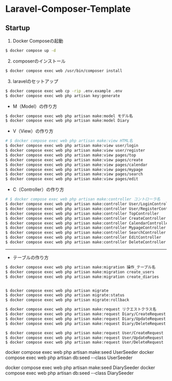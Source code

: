 # Laravel-Composer-Template

## Startup
1. Docker Composeの起動
~~~sh
$ docker compose up -d
~~~

2. composerのインストール
~~~sh
$ docker compose exec web /usr/bin/composer install
~~~

3. laravelのセットアップ
~~~sh
$ docker compose exec web cp -rip .env.example .env
$ docker compose exec web php artisan key:generate
~~~

* M（Model）の作り方
~~~sh
$ docker compose exec web php artisan make:model モデル名
$ docker compose exec web php artisan make:model Diary
~~~

* V（View）の作り方
~~~sh
# $ docker compose exec web php artisan make:view HTML名
$ docker compose exec web php artisan make:view user/login
$ docker compose exec web php artisan make:view user/register
$ docker compose exec web php artisan make:view pages/top
$ docker compose exec web php artisan make:view pages/create
$ docker compose exec web php artisan make:view pages/calendar
$ docker compose exec web php artisan make:view pages/mypage
$ docker compose exec web php artisan make:view pages/search
$ docker compose exec web php artisan make:view pages/edit

~~~

* C（Controller）の作り方
~~~sh
# $ docker compose exec web php artisan make:controller コントローラ名
$ docker compose exec web php artisan make:controller User/LoginController      #ログイン
$ docker compose exec web php artisan make:controller User/RegisterController   #新規登録
$ docker compose exec web php artisan make:controller TopController             #トップ
$ docker compose exec web php artisan make:controller CreateController          #夢日記の追加
$ docker compose exec web php artisan make:controller CalendarController        #カレンダ
$ docker compose exec web php artisan make:controller MypageController          #マイページ
$ docker compose exec web php artisan make:controller SearchController          #検索
$ docker compose exec web php artisan make:controller EditController            #編集
$ docker compose exec web php artisan make:controller DeleteController          #編集


~~~

---
* テーブルの作り方
~~~sh
$ docker compose exec web php artisan make:migration 操作_テーブル名
$ docker compose exec web php artisan make:migration create_users
$ docker compose exec web php artisan make:migration create_diaries


$ docker compose exec web php artisan migrate
$ docker compose exec web php artisan migrate:status
$ docker compose exec web php artisan migrate:rollback
~~~

~~~sh
$ docker compose exec web php artisan make:request リクエストクラス名
$ docker compose exec web php artisan make:request Diary/CreateRequest      #夢日記
$ docker compose exec web php artisan make:request Diary/UpdateRequest
$ docker compose exec web php artisan make:request Diary/DeleteRequest

$ docker compose exec web php artisan make:request User/CreateRequest       #ユーザー
$ docker compose exec web php artisan make:request User/UpdateRequest
$ docker compose exec web php artisan make:request User/DeleteRequest

~~~

docker compose exec web php artisan make:seed UserSeeder
docker compose exec web php artisan db:seed --class UserSeeder

docker compose exec web php artisan make:seed DiarySeeder
docker compose exec web php artisan db:seed --class DiarySeeder